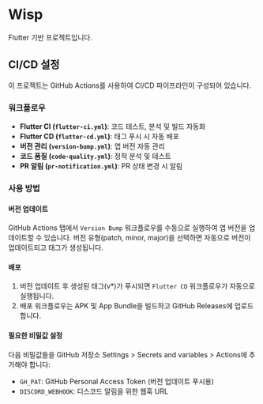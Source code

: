 # Wisp

Flutter 기반 프로젝트입니다.

## CI/CD 설정

이 프로젝트는 GitHub Actions를 사용하여 CI/CD 파이프라인이 구성되어 있습니다.

### 워크플로우

- **Flutter CI (`flutter-ci.yml`)**: 코드 테스트, 분석 및 빌드 자동화
- **Flutter CD (`flutter-cd.yml`)**: 태그 푸시 시 자동 배포
- **버전 관리 (`version-bump.yml`)**: 앱 버전 자동 관리
- **코드 품질 (`code-quality.yml`)**: 정적 분석 및 테스트
- **PR 알림 (`pr-notification.yml`)**: PR 상태 변경 시 알림

### 사용 방법

#### 버전 업데이트
GitHub Actions 탭에서 `Version Bump` 워크플로우를 수동으로 실행하여 앱 버전을 업데이트할 수 있습니다.
버전 유형(patch, minor, major)을 선택하면 자동으로 버전이 업데이트되고 태그가 생성됩니다.

#### 배포
1. 버전 업데이트 후 생성된 태그(v*)가 푸시되면 `Flutter CD` 워크플로우가 자동으로 실행됩니다.
2. 배포 워크플로우는 APK 및 App Bundle을 빌드하고 GitHub Releases에 업로드합니다.

#### 필요한 비밀값 설정
다음 비밀값들을 GitHub 저장소 Settings > Secrets and variables > Actions에 추가해야 합니다:

- `GH_PAT`: GitHub Personal Access Token (버전 업데이트 푸시용)
- `DISCORD_WEBHOOK`: 디스코드 알림을 위한 웹훅 URL